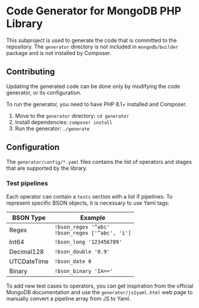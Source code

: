 # Code Generator for MongoDB PHP Library

This subproject is used to generate the code that is committed to the repository.
The `generator` directory is not included in `mongodb/builder` package and is not installed by Composer. 

## Contributing

Updating the generated code can be done only by modifying the code generator, or its configuration.

To run the generator, you need to have PHP 8.1+ installed and Composer.

1. Move to the `generator` directory: `cd generator`
1. Install dependencies: `composer install`
1. Run the generator: `./generate`

## Configuration

The `generator/config/*.yaml` files contains the list of operators and stages that are supported by the library.

### Test pipelines

Each operator can contain a `tests` section with a list if pipelines. To represent specific BSON objects,
it is necessary to use Yaml tags:

| BSON Type   | Example                                                |
|-------------|--------------------------------------------------------|
| Regex       | `!bson_regex '^abc'` <br/> `!bson_regex ['^abc', 'i']` |
| Int64       | `!bson_long '123456789'`                               |
| Decimal128  | `!bson_double '0.9'`                                   |
| UTCDateTime | `!bson_date 0`                                         |
| Binary      | `!bson_binary 'IA=='`                                  |

To add new test cases to operators, you can get inspiration from the official MongoDB documentation and use
the `generator/js2yaml.html` web page to manually convert a pipeline array from JS to Yaml.
